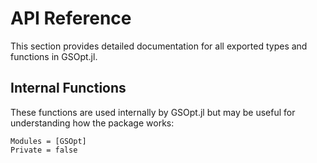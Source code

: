 # API Reference

This section provides detailed documentation for all exported types and functions in GSOpt.jl.

## Internal Functions

These functions are used internally by GSOpt.jl but may be useful for understanding how the package works:

```@autodocs
Modules = [GSOpt]
Private = false
```
